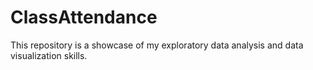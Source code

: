 # ClassAttendance
This repository is a showcase of my exploratory data analysis and data visualization skills.
